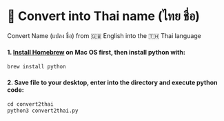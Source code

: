 # 🚀 Convert into Thai name (ไทย ชื่อ)
Convert Name (แปลง ชื่อ) from :gb: English into the :thailand: Thai language

#### 1. [Install Homebrew](https://brew.sh/#install) on Mac OS first, then install python with:

```python
brew install python
```
#### 2. Save file to your desktop, enter into the directory and execute python code:

```python
cd convert2thai
python3 convert2thai.py
```
